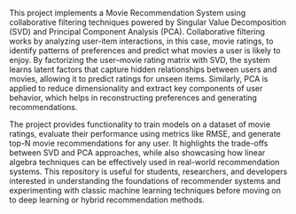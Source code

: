 This project implements a Movie Recommendation System using collaborative filtering techniques powered by Singular Value Decomposition (SVD) and Principal Component Analysis (PCA).
Collaborative filtering works by analyzing user-item interactions, in this case, movie ratings, to identify patterns of preferences and predict what movies a user is likely to enjoy.
By factorizing the user–movie rating matrix with SVD, the system learns latent factors that capture hidden relationships between users and movies, allowing it to predict ratings for 
unseen items. Similarly, PCA is applied to reduce dimensionality and extract key components of user behavior, which helps in reconstructing preferences and generating recommendations.

The project provides functionality to train models on a dataset of movie ratings, evaluate their performance using metrics like RMSE, and generate top-N movie recommendations for any user.
It highlights the trade-offs between SVD and PCA approaches, while also showcasing how linear algebra techniques can be effectively used in real-world recommendation systems. This 
repository is useful for students, researchers, and developers interested in understanding the foundations of recommender systems and experimenting with classic machine learning 
techniques before moving on to deep learning or hybrid recommendation methods.
